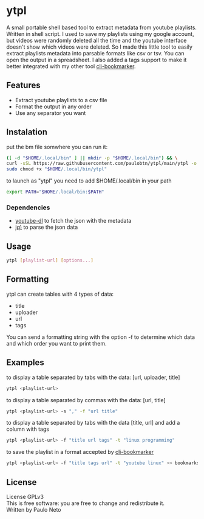 # ytpl

A small portable shell based tool to extract metadata from youtube playlists. Written in shell script.
I used to save my playlists using my google account, but videos were randomly deleted all the time and the youtube interface doesn't show which videos were deleted. So I made this little tool to easily extract playlists metadata into parsable formats like csv or tsv. You can open the output in a spreadsheet.
I also added a tags support to make it better integrated with my other tool [cli-bookmarker](http://github.com/paulobtn/cli-bookmarker).

## Features

* Extract youtube playlists to a csv file
* Format the output in any order
* Use any separator you want

## Instalation

put the bm file somwhere you can run it:
```bash
([ -d "$HOME/.local/bin" ] || mkdir -p "$HOME/.local/bin") && \
curl -sSL https://raw.githubusercontent.com/paulobtn/ytpl/main/ytpl -o "$HOME/.local/bin/ytpl" && \
sudo chmod +x "$HOME/.local/bin/ytpl"
```
to launch as "ytpl" you need to add $HOME/.local/bin in your path
```bash
export PATH="$HOME/.local/bin:$PATH"
```

### Dependencies

* [youtube-dl](https://github.com/ytdl-org/youtube-dl) to fetch the json with the metadata
* [jq)](https://github.com/stedolan/jq) to parse the json data

## Usage

```bash
ytpl [playlist-url] [options...]
```

## Formatting

ytpl can create tables with 4 types of data:

* title
* uploader
* url
* tags

You can send a formatting string  with the option -f to determine which data and
which order you want to print them.

## Examples

to display a table separated by tabs with the data: \[url, uploader, title\]
```bash
ytpl <playlist-url>
```

to display a table separated by commas with the data: \[url, title\]
```bash
ytpl <playlist-url> -s "," -f "url title"
```

to display a table separated by tabs with the data \[title, url\] and add a column with tags
```bash
ytpl <playlist-url> -f "title url tags" -t "linux programming"
```

to save the playlist in a format accepted by [cli-bookmarker](http://github.com/paulobtn/cli-bookmarker)
```bash
ytpl <playlist-url> -f "title tags url" -t "youtube linux" >> bookmarks
```

## License
License GPLv3<br>
This is free software: you are free to change and redistribute it.<br>
Written by Paulo Neto

